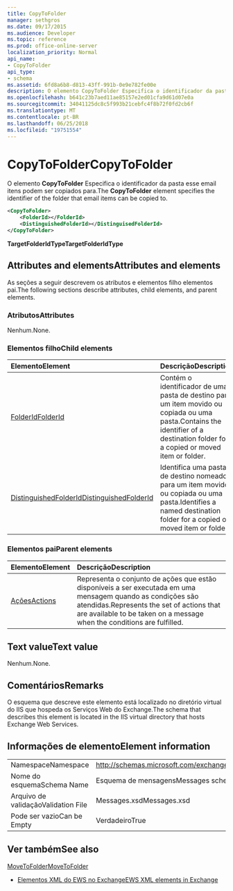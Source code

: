```yaml
---
title: CopyToFolder
manager: sethgros
ms.date: 09/17/2015
ms.audience: Developer
ms.topic: reference
ms.prod: office-online-server
localization_priority: Normal
api_name:
- CopyToFolder
api_type:
- schema
ms.assetid: 6fd8a6b8-d813-43ff-991b-0e9e782fe00e
description: O elemento CopyToFolder Especifica o identificador da pasta esse email itens podem ser copiados para.
ms.openlocfilehash: b641c23b7aed11ae85157e2ed01cfa9d61d07e0a
ms.sourcegitcommit: 34041125dc8c5f993b21cebfc4f8b72f0fd2cb6f
ms.translationtype: MT
ms.contentlocale: pt-BR
ms.lasthandoff: 06/25/2018
ms.locfileid: "19751554"
---
```

# <a name="copytofolder"></a><span data-ttu-id="c8076-103">CopyToFolder</span><span class="sxs-lookup"><span data-stu-id="c8076-103">CopyToFolder</span></span>

<span data-ttu-id="c8076-104">O elemento **CopyToFolder** Especifica o identificador da pasta esse email itens podem ser copiados para.</span><span class="sxs-lookup"><span data-stu-id="c8076-104">The **CopyToFolder** element specifies the identifier of the folder that email items can be copied to.</span></span> 
  
```XML
<CopyToFolder>
    <FolderId></FolderId>
    <DistinguishedFolderId></DistinguisedFolderId>
</CopyToFolder>
```

 <span data-ttu-id="c8076-105">**TargetFolderIdType**</span><span class="sxs-lookup"><span data-stu-id="c8076-105">**TargetFolderIdType**</span></span>
## <a name="attributes-and-elements"></a><span data-ttu-id="c8076-106">Attributes and elements</span><span class="sxs-lookup"><span data-stu-id="c8076-106">Attributes and elements</span></span>

<span data-ttu-id="c8076-107">As seções a seguir descrevem os atributos e elementos filho elementos pai.</span><span class="sxs-lookup"><span data-stu-id="c8076-107">The following sections describe attributes, child elements, and parent elements.</span></span>
  
### <a name="attributes"></a><span data-ttu-id="c8076-108">Atributos</span><span class="sxs-lookup"><span data-stu-id="c8076-108">Attributes</span></span>

<span data-ttu-id="c8076-109">Nenhum.</span><span class="sxs-lookup"><span data-stu-id="c8076-109">None.</span></span>
  
### <a name="child-elements"></a><span data-ttu-id="c8076-110">Elementos filho</span><span class="sxs-lookup"><span data-stu-id="c8076-110">Child elements</span></span>

|<span data-ttu-id="c8076-111">**Elemento**</span><span class="sxs-lookup"><span data-stu-id="c8076-111">**Element**</span></span>|<span data-ttu-id="c8076-112">**Descrição**</span><span class="sxs-lookup"><span data-stu-id="c8076-112">**Description**</span></span>|
|:-----|:-----|
|[<span data-ttu-id="c8076-113">FolderId</span><span class="sxs-lookup"><span data-stu-id="c8076-113">FolderId</span></span>](folderid.md) <br/> |<span data-ttu-id="c8076-114">Contém o identificador de uma pasta de destino para um item movido ou copiada ou uma pasta.</span><span class="sxs-lookup"><span data-stu-id="c8076-114">Contains the identifier of a destination folder for a copied or moved item or folder.</span></span>  <br/> |
|[<span data-ttu-id="c8076-115">DistinguishedFolderId</span><span class="sxs-lookup"><span data-stu-id="c8076-115">DistinguishedFolderId</span></span>](distinguishedfolderid.md) <br/> |<span data-ttu-id="c8076-116">Identifica uma pasta de destino nomeado para um item movido ou copiada ou uma pasta.</span><span class="sxs-lookup"><span data-stu-id="c8076-116">Identifies a named destination folder for a copied or moved item or folder.</span></span>  <br/> |
   
### <a name="parent-elements"></a><span data-ttu-id="c8076-117">Elementos pai</span><span class="sxs-lookup"><span data-stu-id="c8076-117">Parent elements</span></span>

|<span data-ttu-id="c8076-118">**Elemento**</span><span class="sxs-lookup"><span data-stu-id="c8076-118">**Element**</span></span>|<span data-ttu-id="c8076-119">**Descrição**</span><span class="sxs-lookup"><span data-stu-id="c8076-119">**Description**</span></span>|
|:-----|:-----|
|[<span data-ttu-id="c8076-120">Ações</span><span class="sxs-lookup"><span data-stu-id="c8076-120">Actions</span></span>](actions.md) <br/> |<span data-ttu-id="c8076-121">Representa o conjunto de ações que estão disponíveis a ser executada em uma mensagem quando as condições são atendidas.</span><span class="sxs-lookup"><span data-stu-id="c8076-121">Represents the set of actions that are available to be taken on a message when the conditions are fulfilled.</span></span>  <br/> |
   
## <a name="text-value"></a><span data-ttu-id="c8076-122">Text value</span><span class="sxs-lookup"><span data-stu-id="c8076-122">Text value</span></span>

<span data-ttu-id="c8076-123">Nenhum.</span><span class="sxs-lookup"><span data-stu-id="c8076-123">None.</span></span>
  
## <a name="remarks"></a><span data-ttu-id="c8076-124">Comentários</span><span class="sxs-lookup"><span data-stu-id="c8076-124">Remarks</span></span>

<span data-ttu-id="c8076-125">O esquema que descreve este elemento está localizado no diretório virtual do IIS que hospeda os Serviços Web do Exchange.</span><span class="sxs-lookup"><span data-stu-id="c8076-125">The schema that describes this element is located in the IIS virtual directory that hosts Exchange Web Services.</span></span>
  
## <a name="element-information"></a><span data-ttu-id="c8076-126">Informações de elemento</span><span class="sxs-lookup"><span data-stu-id="c8076-126">Element information</span></span>

|||
|:-----|:-----|
|<span data-ttu-id="c8076-127">Namespace</span><span class="sxs-lookup"><span data-stu-id="c8076-127">Namespace</span></span>  <br/> |http://schemas.microsoft.com/exchange/services/2006/messages  <br/> |
|<span data-ttu-id="c8076-128">Nome do esquema</span><span class="sxs-lookup"><span data-stu-id="c8076-128">Schema Name</span></span>  <br/> |<span data-ttu-id="c8076-129">Esquema de mensagens</span><span class="sxs-lookup"><span data-stu-id="c8076-129">Messages schema</span></span>  <br/> |
|<span data-ttu-id="c8076-130">Arquivo de validação</span><span class="sxs-lookup"><span data-stu-id="c8076-130">Validation File</span></span>  <br/> |<span data-ttu-id="c8076-131">Messages.xsd</span><span class="sxs-lookup"><span data-stu-id="c8076-131">Messages.xsd</span></span>  <br/> |
|<span data-ttu-id="c8076-132">Pode ser vazio</span><span class="sxs-lookup"><span data-stu-id="c8076-132">Can be Empty</span></span>  <br/> |<span data-ttu-id="c8076-133">Verdadeiro</span><span class="sxs-lookup"><span data-stu-id="c8076-133">True</span></span>  <br/> |
   
## <a name="see-also"></a><span data-ttu-id="c8076-134">Ver também</span><span class="sxs-lookup"><span data-stu-id="c8076-134">See also</span></span>



[<span data-ttu-id="c8076-135">MoveToFolder</span><span class="sxs-lookup"><span data-stu-id="c8076-135">MoveToFolder</span></span>](movetofolder.md)


- [<span data-ttu-id="c8076-136">Elementos XML do EWS no Exchange</span><span class="sxs-lookup"><span data-stu-id="c8076-136">EWS XML elements in Exchange</span></span>](ews-xml-elements-in-exchange.md)

